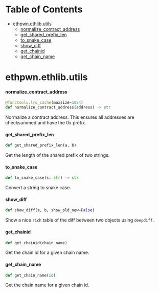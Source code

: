 # Table of Contents

* [ethpwn.ethlib.utils](#ethpwn.ethlib.utils)
  * [normalize\_contract\_address](#ethpwn.ethlib.utils.normalize_contract_address)
  * [get\_shared\_prefix\_len](#ethpwn.ethlib.utils.get_shared_prefix_len)
  * [to\_snake\_case](#ethpwn.ethlib.utils.to_snake_case)
  * [show\_diff](#ethpwn.ethlib.utils.show_diff)
  * [get\_chainid](#ethpwn.ethlib.utils.get_chainid)
  * [get\_chain\_name](#ethpwn.ethlib.utils.get_chain_name)

<a id="ethpwn.ethlib.utils"></a>

# ethpwn.ethlib.utils

<a id="ethpwn.ethlib.utils.normalize_contract_address"></a>

#### normalize\_contract\_address

```python
@functools.lru_cache(maxsize=1024)
def normalize_contract_address(address) -> str
```

Normalize a contract address. This ensures all addresses are checksummed and have the 0x prefix.

<a id="ethpwn.ethlib.utils.get_shared_prefix_len"></a>

#### get\_shared\_prefix\_len

```python
def get_shared_prefix_len(a, b)
```

Get the length of the shared prefix of two strings.

<a id="ethpwn.ethlib.utils.to_snake_case"></a>

#### to\_snake\_case

```python
def to_snake_case(s: str) -> str
```

Convert a string to snake case.

<a id="ethpwn.ethlib.utils.show_diff"></a>

#### show\_diff

```python
def show_diff(a, b, show_old_new=False)
```

Show a nice `rich` table of the diff between two objects using `deepdiff`.

<a id="ethpwn.ethlib.utils.get_chainid"></a>

#### get\_chainid

```python
def get_chainid(chain_name)
```

Get the chain id for a given chain name.

<a id="ethpwn.ethlib.utils.get_chain_name"></a>

#### get\_chain\_name

```python
def get_chain_name(id)
```

Get the chain name for a given chain id.

